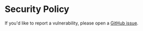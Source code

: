 # Security Policy

If you'd like to report a vulnerability, please open a [GitHub issue](https://github.com/gsoft-inc/gsoft-extensions-mongo/issues).
